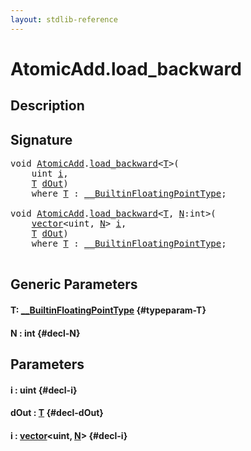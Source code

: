 ```yaml
---
layout: stdlib-reference
---
```


# AtomicAdd\.load\_backward

## Description





## Signature 

<pre>
<span class="code_keyword">void</span> <a href="/stdlib-reference/types/atomicadd-06/index" class="code_type">AtomicAdd</a>.<a href="/stdlib-reference/types/atomicadd-06/load_backward">load_backward</a>&lt;<a href="/stdlib-reference/types/atomicadd-06/load_backward#typeparam-T" class="code_type">T</a>&gt;(
    <span class="code_keyword">uint</span> <a href="/stdlib-reference/types/atomicadd-06/load_backward#decl-i" class="code_param">i</a>,
    <a href="/stdlib-reference/types/atomicadd-06/load_backward#typeparam-T" class="code_type">T</a> <a href="/stdlib-reference/types/atomicadd-06/load_backward#decl-dOut" class="code_param">dOut</a>)
    <span class='code_keyword'>where</span> <a href="/stdlib-reference/types/atomicadd-06/load_backward#typeparam-T" class="code_type">T</a> : <a href="/stdlib-reference/interfaces/0_builtinfloatingpointtype-029hm/index" class="code_type">__BuiltinFloatingPointType</a>;

<span class="code_keyword">void</span> <a href="/stdlib-reference/types/atomicadd-06/index" class="code_type">AtomicAdd</a>.<a href="/stdlib-reference/types/atomicadd-06/load_backward">load_backward</a>&lt;<a href="/stdlib-reference/types/atomicadd-06/load_backward#typeparam-T" class="code_type">T</a>, <a href="/stdlib-reference/types/atomicadd-06/load_backward#decl-N" class="code_var">N</a>:<span class="code_keyword">int</span>&gt;(
    <a href="/stdlib-reference/types/vector/index" class="code_type">vector</a>&lt;<span class="code_keyword">uint</span>, <a href="/stdlib-reference/types/atomicadd-06/load_backward#decl-N" class="code_var">N</a>&gt; <a href="/stdlib-reference/types/atomicadd-06/load_backward#decl-i" class="code_param">i</a>,
    <a href="/stdlib-reference/types/atomicadd-06/load_backward#typeparam-T" class="code_type">T</a> <a href="/stdlib-reference/types/atomicadd-06/load_backward#decl-dOut" class="code_param">dOut</a>)
    <span class='code_keyword'>where</span> <a href="/stdlib-reference/types/atomicadd-06/load_backward#typeparam-T" class="code_type">T</a> : <a href="/stdlib-reference/interfaces/0_builtinfloatingpointtype-029hm/index" class="code_type">__BuiltinFloatingPointType</a>;

</pre>

## Generic Parameters

#### T: [\_\_BuiltinFloatingPointType](/stdlib-reference/interfaces/0_builtinfloatingpointtype-029hm/index) {#typeparam-T}
#### N  : int {#decl-N}

## Parameters

#### i  : uint {#decl-i}
#### dOut  : [T](/stdlib-reference/types/atomicadd-06/load_backward#typeparam-T) {#decl-dOut}
#### i  : [vector](/stdlib-reference/types/vector/index)\<uint, [N](/stdlib-reference/types/vector/index#decl-N)\> {#decl-i}

